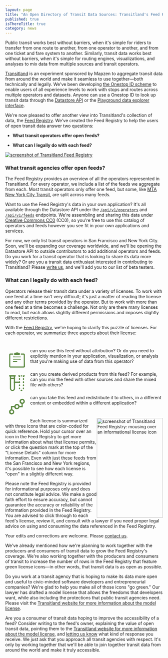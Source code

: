 ```yaml
---
layout: page
title: "An Open Directory of Transit Data Sources: Transitland's Feed Registry"
published: true
isThereTitle: true
category: news
---
```

<style>
.license-attr {
  min-width: 130px;
  margin: 40px 0;
}

.license-attr div {
  float: left;
  background-image: url(data:image/svg+xml,%3Csvg%20id%3D%22Layer_1%22%20xmlns%3D%22http%3A%2F%2Fwww.w3.org%2F2000%2Fsvg%22%20viewBox%3D%220%200%20120%20120%22%3E%3Cstyle%3E.st0%7Bfill%3A%235D8942%3B%7D%20.st1%7Bfill%3Anone%3B%7D%20.st2%7Bfill%3A%239B3042%3B%7D%20.st3%7Bfill%3A%23CDCCCC%3B%7D%3C%2Fstyle%3E%3Cg%20id%3D%22XMLID_2_%22%3E%3Cg%20id%3D%22XMLID_3_%22%3E%3Cg%20id%3D%22XMLID_15_%22%3E%3Cpath%20id%3D%22XMLID_16_%22%20class%3D%22st0%22%20d%3D%22M33.4%2011.5V11c-.2-.9-.9-1.5-1.7-1.5h-4.9c-.1%200-.2%200-.2.2v1.5c0%20.2.1.2.2.2h4c.5%200%20.8.2.8.8v18.6c0%20.5-.2.8-.7.8H9.3c-.5%200-.7-.2-.7-.8V12.2c0-.6.2-.8.8-.8h4c.1%200%20.2%200%20.2-.2V9.7c0-.2-.1-.2-.2-.2H8.5c-.9%200-1.6.7-1.7%201.5v20.4c0%20.7.3%201.3.9%201.7.2.1.4.2.7.3h23.7c.2-.1.5-.2.7-.3.6-.4.9-1%20.9-1.7-.3-7.2-.3-12.7-.3-19.9z%22%2F%3E%3C%2Fg%3E%3Cg%20id%3D%22XMLID_10_%22%3E%3Cg%20id%3D%22XMLID_11_%22%3E%3Cpath%20id%3D%22XMLID_12_%22%20class%3D%22st0%22%20d%3D%22M20.3%206.6c.7.3%201.1.7%201.2%201.4%200%20.2.2.1.2.1h1.9c.7%200%201.2.4%201.2%201.1v2.2c0%20.4-.1.4-.4.5h-8.7c-.4%200-.4-.1-.4-.5V9.2c0-.7.5-1.1%201.2-1.1h1.9c.1%200%20.2.1.2-.1.1-.7.5-1.1%201.2-1.4h.5zm.4%201.5c0-.4-.3-.7-.7-.7-.4%200-.7.3-.7.7%200%20.4.3.7.7.7.4%200%20.7-.3.7-.7z%22%2F%3E%3C%2Fg%3E%3C%2Fg%3E%3Cg%20id%3D%22XMLID_8_%22%3E%3Cpath%20id%3D%22XMLID_9_%22%20class%3D%22st0%22%20d%3D%22M20.4%2019.9h-6.8c-.3%200-.4-.3-.4-.9%200-.3.1-.5.3-.5h12.6c.2%200%20.4%200%20.4.5.1.6-.1%201-.4%201-1.9-.1-3.8-.1-5.7-.1z%22%2F%3E%3C%2Fg%3E%3Cg%20id%3D%22XMLID_6_%22%3E%3Cpath%20id%3D%22XMLID_7_%22%20class%3D%22st0%22%20d%3D%22M20.4%2014.6h5.8c.3%200%20.4.2.4.8%200%20.4-.1.6-.3.6H13.7c-.2%200-.4%200-.4-.6s.1-.9.4-.9c1.8.1%204.8.1%206.7.1z%22%2F%3E%3C%2Fg%3E%3Cg%20id%3D%22XMLID_4_%22%3E%3Cpath%20id%3D%22XMLID_5_%22%20class%3D%22st0%22%20d%3D%22M17.3%2023.7h-3.7c-.2%200-.4-.1-.4-.7s.1-.8.4-.8H20c.2%200%20.4.1.4.7s-.1.7-.4.7c-.9.1-1.8.1-2.7.1z%22%2F%3E%3C%2Fg%3E%3C%2Fg%3E%3C%2Fg%3E%3Cpath%20class%3D%22st0%22%20d%3D%22M52.3%2033.4c-2.4%200-4.4-2-4.4-4.4V12c0-.6.5-1%201-1h6.8c.6%200%201%20.5%201%201v17c0%202.4-2%204.4-4.4%204.4zM49.9%2013v16c0%201.3%201.1%202.4%202.4%202.4%201.3%200%202.4-1.1%202.4-2.4V13h-4.8z%22%2F%3E%3Cpath%20class%3D%22st0%22%20d%3D%22M55.7%2013h-6.8c-.6%200-1-.5-1-1V7.6c0-.6.5-1%201-1h6.8c.6%200%201%20.5%201%201V12c0%20.5-.5%201-1%201zm-5.8-2.1h4.7V8.7h-4.7v2.2z%22%2F%3E%3Cpath%20id%3D%22XMLID_31_%22%20class%3D%22st0%22%20d%3D%22M64.3%209.6c-.6%200-1-.5-1-1v-.5c0-.6.5-1%201-1s1%20.5%201%201v.5c.1.6-.4%201-1%201z%22%2F%3E%3Cpath%20class%3D%22st0%22%20d%3D%22M67.7%2033.4c-.2%200-.5%200-.7-.1-.6-.1-.9-.6-.9-1.2.1-.6.6-.9%201.2-.9h.7c.6-.1%201.1.3%201.2.9.1.6-.3%201.1-.9%201.2-.1.1-.3.1-.6.1zm3.4-2.9h-.2c-.6-.1-.9-.6-.9-1.2v-.9c0-.6.5-1%201-1%20.6%200%201%20.5%201%201v.6c0%20.2%200%20.5-.1.7.1.5-.3.8-.8.8zm-6.7%200c-.5%200-.9-.4-1-.9%200-.2-.1-.5-.1-.7v-.5c0-.6.5-1%201-1s1%20.5%201%201v1c.1.6-.3%201.1-.9%201.2.1-.1%200-.1%200-.1zm6.7-5.3c-.6%200-1-.5-1-1v-1.1c0-.6.5-1%201-1%20.6%200%201%20.5%201%201v1.1c.1.5-.4%201-1%201zm-6.8%200c-.6%200-1-.5-1-1v-1.1c0-.6.5-1%201-1s1%20.5%201%201v1.1c.1.5-.4%201-1%201zm6.8-5.3c-.6%200-1-.5-1-1v-1.1c0-.6.5-1%201-1%20.6%200%201%20.5%201%201v1.1c.1.5-.4%201-1%201zm-6.8%200c-.6%200-1-.5-1-1v-1.1c0-.6.5-1%201-1s1%20.5%201%201v1.1c.1.5-.4%201-1%201zm6.8-5.4c-.6%200-1-.5-1-1v-1.1c0-.6.5-1%201-1%20.6%200%201%20.5%201%201v1.1c.1.6-.4%201-1%201zm-6.8%200c-.6%200-1-.5-1-1v-1.1c0-.6.5-1%201-1s1%20.5%201%201v1.1c.1.6-.4%201-1%201z%22%2F%3E%3Cpath%20id%3D%22XMLID_21_%22%20class%3D%22st0%22%20d%3D%22M71.1%209.6c-.6%200-1-.5-1-1v-.5c0-.6.5-1%201-1%20.6%200%201%20.5%201%201v.5c.1.6-.4%201-1%201z%22%2F%3E%3Cpath%20id%3D%22XMLID_20_%22%20class%3D%22st0%22%20d%3D%22M54.6%2017.4h9.5v2.1h-9.5z%22%2F%3E%3Cpath%20id%3D%22XMLID_19_%22%20class%3D%22st0%22%20d%3D%22M46.6%206.6h11.3v2.1H46.6z%22%2F%3E%3Cpath%20id%3D%22XMLID_18_%22%20class%3D%22st0%22%20d%3D%22M64.3%208.7h-1.2c-.6%200-1-.5-1-1%200-.6.5-1%201-1h1.2c.6%200%201%20.5%201%201%20.1.5-.4%201-1%201z%22%2F%3E%3Cpath%20id%3D%22XMLID_17_%22%20class%3D%22st0%22%20d%3D%22M68.2%208.7h-.9c-.6%200-1-.5-1-1%200-.6.5-1%201-1h.9c.6%200%201%20.5%201%201s-.5%201-1%201z%22%2F%3E%3Cpath%20id%3D%22XMLID_1_%22%20class%3D%22st0%22%20d%3D%22M72.4%208.7h-1.2c-.6%200-1-.5-1-1%200-.6.5-1%201-1h1.2c.6%200%201%20.5%201%201s-.5%201-1%201z%22%2F%3E%3Cg%3E%3Cpath%20class%3D%22st0%22%20d%3D%22M113.4%2011.1c0-2.5-2-4.5-4.5-4.5s-4.5%202-4.5%204.5c0%202.1%201.4%203.8%203.4%204.3v3.5h-3.4c-.5-1.9-2.3-3.4-4.4-3.4-2.1%200-3.9%201.4-4.4%203.4h-5.8v5.8c-1.9.5-3.3%202.2-3.3%204.3%200%202.5%202%204.4%204.4%204.4%202.5%200%204.4-2%204.4-4.4%200-2.1-1.4-3.8-3.4-4.3v-3.5h3.5c.5%201.9%202.3%203.4%204.3%203.4%202.1%200%203.9-1.4%204.4-3.4h5.7v-5.7c2.2-.6%203.6-2.3%203.6-4.4zM93.3%2028.9c0%201.2-1%202.2-2.2%202.2-1.2%200-2.2-1-2.2-2.2%200-1.2%201-2.2%202.2-2.2%201.2%200%202.2%201%202.2%202.2zm-1.2-3.2zm7.9-3.4c-1.2%200-2.3-1-2.3-2.3%200-1.3%201-2.3%202.3-2.3%201.3%200%202.3%201%202.3%202.3%200%201.3-1%202.3-2.3%202.3zm9-9c-1.2%200-2.2-1-2.2-2.2s1-2.2%202.2-2.2c1.2%200%202.2%201%202.2%202.2s-1%202.2-2.2%202.2z%22%2F%3E%3Cpath%20id%3D%22XMLID_36_%22%20class%3D%22st1%22%20d%3D%22M92.2%2025.7%22%2F%3E%3C%2Fg%3E%3Cg%3E%3Cpath%20id%3D%22XMLID_47_%22%20class%3D%22st2%22%20d%3D%22M33.4%2051.5V51c-.2-.9-.9-1.5-1.7-1.5h-4.9c-.1%200-.2%200-.2.2v1.5c0%20.2.1.2.2.2h4c.5%200%20.8.2.8.8v18.6c0%20.5-.2.8-.7.8H9.3c-.5%200-.7-.2-.7-.8V52.2c0-.6.2-.8.8-.8h4c.1%200%20.2%200%20.2-.2v-1.5c0-.2-.1-.2-.2-.2H8.5c-.9%200-1.6.7-1.7%201.5v20.4c0%20.7.3%201.3.9%201.7.2.1.4.2.7.3h23.7c.2-.1.5-.2.7-.3.6-.4.9-1%20.9-1.7-.3-7.2-.3-12.7-.3-19.9z%22%2F%3E%3Cpath%20class%3D%22st2%22%20d%3D%22M20.3%2046.6c.6.2%201.1.7%201.2%201.4%200%20.2.2.1.2.1h1.9c.7%200%201.2.4%201.2%201.1v2.2c0%20.4-.1.4-.4.5h-8.7c-.4%200-.4-.1-.4-.5v-2.2c0-.7.5-1.1%201.2-1.1h1.9c.1%200%20.2.1.2-.1.1-.7.5-1.1%201.2-1.4h.5zm.4%201.5c0-.4-.3-.7-.7-.7-.4%200-.7.3-.7.7%200%20.4.3.7.7.7.4%200%20.7-.3.7-.7z%22%2F%3E%3Cpath%20id%3D%22XMLID_44_%22%20class%3D%22st2%22%20d%3D%22M20.4%2059.9h-6.8c-.3%200-.4-.3-.4-.9%200-.3.1-.5.3-.5h12.6c.2%200%20.4%200%20.4.5.1.6-.1%201-.4%201-1.9-.1-3.8-.1-5.7-.1z%22%2F%3E%3Cpath%20id%3D%22XMLID_43_%22%20class%3D%22st2%22%20d%3D%22M20.4%2054.6h5.8c.3%200%20.4.2.4.8%200%20.4-.1.6-.3.6H13.7c-.2%200-.4%200-.4-.6s.1-.9.4-.9c1.8.1%204.8.1%206.7.1z%22%2F%3E%3Cpath%20id%3D%22XMLID_42_%22%20class%3D%22st2%22%20d%3D%22M17.3%2063.7h-3.7c-.2%200-.4-.1-.4-.7s.1-.8.4-.8H20c.2%200%20.4.1.4.7s-.1.7-.4.7c-.9.1-1.8.1-2.7.1z%22%2F%3E%3C%2Fg%3E%3Cg%3E%3Cpath%20id%3D%22XMLID_53_%22%20class%3D%22st3%22%20d%3D%22M33.4%2091.5V91c-.2-.9-.9-1.5-1.7-1.5h-4.9c-.1%200-.2%200-.2.2v1.5c0%20.2.1.2.2.2h4c.5%200%20.8.2.8.8v18.6c0%20.5-.2.8-.7.8H9.3c-.5%200-.7-.2-.7-.8V92.2c0-.6.2-.8.8-.8h4c.1%200%20.2%200%20.2-.2v-1.5c0-.2-.1-.2-.2-.2H8.5c-.9%200-1.6.7-1.7%201.5v20.4c0%20.7.3%201.3.9%201.7.2.1.4.2.7.3h23.7c.2-.1.5-.2.7-.3.6-.4.9-1%20.9-1.7-.3-7.2-.3-12.7-.3-19.9z%22%2F%3E%3Cpath%20class%3D%22st3%22%20d%3D%22M20.3%2086.6c.6.2%201.1.7%201.2%201.4%200%20.2.2.1.2.1h1.9c.7%200%201.2.4%201.2%201.1v2.2c0%20.4-.1.4-.4.5h-8.7c-.4%200-.4-.1-.4-.5v-2.2c0-.7.5-1.1%201.2-1.1h1.9c.1%200%20.2.1.2-.1.1-.7.5-1.1%201.2-1.4h.5zm.4%201.5c0-.4-.3-.7-.7-.7-.4%200-.7.3-.7.7%200%20.4.3.7.7.7.4%200%20.7-.3.7-.7z%22%2F%3E%3Cpath%20id%3D%22XMLID_50_%22%20class%3D%22st3%22%20d%3D%22M20.4%2099.9h-6.8c-.3%200-.4-.3-.4-.9%200-.3.1-.5.3-.5h12.6c.2%200%20.4%200%20.4.5.1.6-.1%201-.4%201-1.9-.1-3.8-.1-5.7-.1z%22%2F%3E%3Cpath%20id%3D%22XMLID_49_%22%20class%3D%22st3%22%20d%3D%22M20.4%2094.6h5.8c.3%200%20.4.2.4.8%200%20.4-.1.6-.3.6H13.7c-.2%200-.4%200-.4-.6s.1-.9.4-.9c1.8.1%204.8.1%206.7.1z%22%2F%3E%3Cpath%20id%3D%22XMLID_48_%22%20class%3D%22st3%22%20d%3D%22M17.3%20103.7h-3.7c-.2%200-.4-.1-.4-.7s.1-.8.4-.8H20c.2%200%20.4.1.4.7s-.1.7-.4.7c-.9.1-1.8.1-2.7.1z%22%2F%3E%3C%2Fg%3E%3Cg%3E%3Cpath%20class%3D%22st2%22%20d%3D%22M52.3%2073.4c-2.4%200-4.4-2-4.4-4.4V52c0-.6.5-1%201-1h6.8c.6%200%201%20.5%201%201v17c0%202.4-2%204.4-4.4%204.4zM49.9%2053v16c0%201.3%201.1%202.4%202.4%202.4%201.3%200%202.4-1.1%202.4-2.4V53h-4.8z%22%2F%3E%3Cpath%20class%3D%22st2%22%20d%3D%22M55.7%2053h-6.8c-.6%200-1-.5-1-1v-4.3c0-.6.5-1%201-1h6.8c.6%200%201%20.5%201%201V52c0%20.5-.5%201-1%201zm-5.8-2.1h4.7v-2.3h-4.7v2.3z%22%2F%3E%3Cpath%20id%3D%22XMLID_69_%22%20class%3D%22st2%22%20d%3D%22M64.3%2049.6c-.6%200-1-.5-1-1v-.5c0-.6.5-1%201-1s1%20.5%201%201v.5c.1.6-.4%201-1%201z%22%2F%3E%3Cpath%20class%3D%22st2%22%20d%3D%22M67.7%2073.4c-.2%200-.5%200-.7-.1-.6-.1-.9-.6-.9-1.2.1-.6.6-.9%201.2-.9h.7c.6-.1%201.1.3%201.2.9.1.6-.3%201.1-.9%201.2-.1.1-.3.1-.6.1zm3.4-2.9h-.2c-.6-.1-.9-.6-.9-1.2v-.9c0-.6.5-1%201-1%20.6%200%201%20.5%201%201v.6c0%20.2%200%20.5-.1.7.1.5-.3.8-.8.8zm-6.7%200c-.5%200-.9-.4-1-.9%200-.2-.1-.5-.1-.7v-.5c0-.6.5-1%201-1s1%20.5%201%201v1c.1.6-.3%201.1-.9%201.2.1-.1%200-.1%200-.1zm6.7-5.3c-.6%200-1-.5-1-1v-1.1c0-.6.5-1%201-1%20.6%200%201%20.5%201%201v1.1c.1.5-.4%201-1%201zm-6.8%200c-.6%200-1-.5-1-1v-1.1c0-.6.5-1%201-1s1%20.5%201%201v1.1c.1.5-.4%201-1%201zm6.8-5.3c-.6%200-1-.5-1-1v-1.1c0-.6.5-1%201-1%20.6%200%201%20.5%201%201v1.1c.1.5-.4%201-1%201zm-6.8%200c-.6%200-1-.5-1-1v-1.1c0-.6.5-1%201-1s1%20.5%201%201v1.1c.1.5-.4%201-1%201zm6.8-5.4c-.6%200-1-.5-1-1v-1.1c0-.6.5-1%201-1%20.6%200%201%20.5%201%201v1.1c.1.6-.4%201-1%201zm-6.8%200c-.6%200-1-.5-1-1v-1.1c0-.6.5-1%201-1s1%20.5%201%201v1.1c.1.6-.4%201-1%201z%22%2F%3E%3Cpath%20id%3D%22XMLID_59_%22%20class%3D%22st2%22%20d%3D%22M71.1%2049.6c-.6%200-1-.5-1-1v-.5c0-.6.5-1%201-1%20.6%200%201%20.5%201%201v.5c.1.6-.4%201-1%201z%22%2F%3E%3Cpath%20id%3D%22XMLID_58_%22%20class%3D%22st2%22%20d%3D%22M54.6%2057.4h9.5v2.1h-9.5z%22%2F%3E%3Cg%3E%3Cpath%20id%3D%22XMLID_57_%22%20class%3D%22st2%22%20d%3D%22M46.6%2046.6h11.3v2.1H46.6z%22%2F%3E%3C%2Fg%3E%3Cg%3E%3Cpath%20id%3D%22XMLID_56_%22%20class%3D%22st2%22%20d%3D%22M64.3%2048.7h-1.2c-.6%200-1-.5-1-1%200-.6.5-1%201-1h1.2c.6%200%201%20.5%201%201%20.1.5-.4%201-1%201z%22%2F%3E%3Cpath%20id%3D%22XMLID_55_%22%20class%3D%22st2%22%20d%3D%22M68.2%2048.7h-.9c-.6%200-1-.5-1-1%200-.6.5-1%201-1h.9c.6%200%201%20.5%201%201s-.5%201-1%201z%22%2F%3E%3Cpath%20id%3D%22XMLID_54_%22%20class%3D%22st2%22%20d%3D%22M72.4%2048.7h-1.2c-.6%200-1-.5-1-1%200-.6.5-1%201-1h1.2c.6%200%201%20.5%201%201s-.5%201-1%201z%22%2F%3E%3C%2Fg%3E%3C%2Fg%3E%3Cg%3E%3Cpath%20class%3D%22st2%22%20d%3D%22M113.4%2051.1c0-2.5-2-4.5-4.5-4.5s-4.5%202-4.5%204.5c0%202.1%201.4%203.8%203.4%204.3v3.5h-3.4c-.5-1.9-2.3-3.4-4.4-3.4-2.1%200-3.9%201.4-4.4%203.4h-5.8v5.8c-1.9.5-3.3%202.2-3.3%204.3%200%202.5%202%204.4%204.4%204.4%202.5%200%204.4-2%204.4-4.4%200-2.1-1.4-3.8-3.4-4.3v-3.5h3.5c.5%201.9%202.3%203.4%204.3%203.4%202.1%200%203.9-1.4%204.4-3.4h5.7v-5.7c2.2-.6%203.6-2.3%203.6-4.4zM93.3%2068.9c0%201.2-1%202.2-2.2%202.2-1.2%200-2.2-1-2.2-2.2%200-1.2%201-2.2%202.2-2.2%201.2%200%202.2%201%202.2%202.2zm-1.2-3.2zm7.9-3.4c-1.2%200-2.3-1-2.3-2.3%200-1.3%201-2.3%202.3-2.3%201.3%200%202.3%201%202.3%202.3%200%201.3-1%202.3-2.3%202.3zm9-9c-1.2%200-2.2-1-2.2-2.2%200-1.2%201-2.2%202.2-2.2%201.2%200%202.2%201%202.2%202.2%200%201.2-1%202.2-2.2%202.2z%22%2F%3E%3Cpath%20id%3D%22XMLID_74_%22%20class%3D%22st1%22%20d%3D%22M92.2%2065.7%22%2F%3E%3C%2Fg%3E%3Cg%3E%3Cpath%20class%3D%22st3%22%20d%3D%22M52.3%20113.4c-2.4%200-4.4-2-4.4-4.4V92c0-.6.5-1%201-1h6.8c.6%200%201%20.5%201%201v17c0%202.4-2%204.4-4.4%204.4zM49.9%2093v16c0%201.3%201.1%202.4%202.4%202.4%201.3%200%202.4-1.1%202.4-2.4V93h-4.8z%22%2F%3E%3Cpath%20class%3D%22st3%22%20d%3D%22M55.7%2093h-6.8c-.6%200-1-.5-1-1v-4.3c0-.6.5-1%201-1h6.8c.6%200%201%20.5%201%201V92c0%20.5-.5%201-1%201zm-5.8-2.1h4.7v-2.3h-4.7v2.3z%22%2F%3E%3Cpath%20id%3D%22XMLID_95_%22%20class%3D%22st3%22%20d%3D%22M64.3%2089.6c-.6%200-1-.5-1-1v-.5c0-.6.5-1%201-1s1%20.5%201%201v.5c.1.6-.4%201-1%201z%22%2F%3E%3Cpath%20class%3D%22st3%22%20d%3D%22M67.7%20113.4c-.2%200-.5%200-.7-.1-.6-.1-.9-.6-.9-1.2.1-.6.6-.9%201.2-.9h.7c.6-.1%201.1.3%201.2.9.1.6-.3%201.1-.9%201.2-.1.1-.3.1-.6.1zm3.4-2.9h-.2c-.6-.1-.9-.6-.9-1.2v-.9c0-.6.5-1%201-1%20.6%200%201%20.5%201%201v.5c0%20.2%200%20.5-.1.7.1.6-.3.9-.8.9zm-6.7%200c-.5%200-.9-.4-1-.9%200-.2-.1-.5-.1-.7v-.5c0-.6.5-1%201-1s1%20.5%201%201v.9c.1.6-.3%201.1-.9%201.2.1%200%200%200%200%200zm6.7-5.3c-.6%200-1-.5-1-1v-1.1c0-.6.5-1%201-1%20.6%200%201%20.5%201%201v1.1c.1.5-.4%201-1%201zm-6.8%200c-.6%200-1-.5-1-1v-1.1c0-.6.5-1%201-1s1%20.5%201%201v1.1c.1.5-.4%201-1%201zm6.8-5.3c-.6%200-1-.5-1-1v-1.1c0-.6.5-1%201-1%20.6%200%201%20.5%201%201v1.1c.1.5-.4%201-1%201zm-6.8%200c-.6%200-1-.5-1-1v-1.1c0-.6.5-1%201-1s1%20.5%201%201v1.1c.1.5-.4%201-1%201zm6.8-5.4c-.6%200-1-.5-1-1v-1.1c0-.6.5-1%201-1%20.6%200%201%20.5%201%201v1.1c.1.6-.4%201-1%201zm-6.8%200c-.6%200-1-.5-1-1v-1.1c0-.6.5-1%201-1s1%20.5%201%201v1.1c.1.6-.4%201-1%201z%22%2F%3E%3Cpath%20id%3D%22XMLID_85_%22%20class%3D%22st3%22%20d%3D%22M71.1%2089.6c-.6%200-1-.5-1-1v-.5c0-.6.5-1%201-1%20.6%200%201%20.5%201%201v.5c.1.6-.4%201-1%201z%22%2F%3E%3Cpath%20id%3D%22XMLID_84_%22%20class%3D%22st3%22%20d%3D%22M54.6%2097.4h9.5v2.1h-9.5z%22%2F%3E%3Cg%3E%3Cpath%20id%3D%22XMLID_83_%22%20class%3D%22st3%22%20d%3D%22M46.6%2086.6h11.3v2.1H46.6z%22%2F%3E%3C%2Fg%3E%3Cg%3E%3Cpath%20id%3D%22XMLID_82_%22%20class%3D%22st3%22%20d%3D%22M64.3%2088.7h-1.2c-.6%200-1-.5-1-1%200-.6.5-1%201-1h1.2c.6%200%201%20.5%201%201%20.1.5-.4%201-1%201z%22%2F%3E%3Cpath%20id%3D%22XMLID_81_%22%20class%3D%22st3%22%20d%3D%22M68.2%2088.7h-.9c-.6%200-1-.5-1-1%200-.6.5-1%201-1h.9c.6%200%201%20.5%201%201s-.5%201-1%201z%22%2F%3E%3Cpath%20id%3D%22XMLID_80_%22%20class%3D%22st3%22%20d%3D%22M72.4%2088.7h-1.2c-.6%200-1-.5-1-1%200-.6.5-1%201-1h1.2c.6%200%201%20.5%201%201s-.5%201-1%201z%22%2F%3E%3C%2Fg%3E%3C%2Fg%3E%3Cg%3E%3Cpath%20class%3D%22st3%22%20d%3D%22M113.4%2091.1c0-2.5-2-4.5-4.5-4.5s-4.5%202-4.5%204.5c0%202.1%201.4%203.8%203.4%204.3v3.5h-3.4c-.5-1.9-2.3-3.4-4.4-3.4-2.1%200-3.9%201.4-4.4%203.4h-5.8v5.8c-1.9.5-3.3%202.2-3.3%204.3%200%202.5%202%204.4%204.4%204.4%202.5%200%204.4-2%204.4-4.4%200-2.1-1.4-3.8-3.4-4.3v-3.5h3.5c.5%201.9%202.3%203.4%204.3%203.4%202.1%200%203.9-1.4%204.4-3.4h5.7v-5.7c2.2-.6%203.6-2.3%203.6-4.4zm-20.1%2017.8c0%201.2-1%202.2-2.2%202.2-1.2%200-2.2-1-2.2-2.2%200-1.2%201-2.2%202.2-2.2%201.2%200%202.2%201%202.2%202.2zm-1.2-3.2zm7.9-3.4c-1.2%200-2.3-1-2.3-2.3%200-1.3%201-2.3%202.3-2.3%201.3%200%202.3%201%202.3%202.3%200%201.3-1%202.3-2.3%202.3zm9-9c-1.2%200-2.2-1-2.2-2.2%200-1.2%201-2.2%202.2-2.2%201.2%200%202.2%201%202.2%202.2%200%201.2-1%202.2-2.2%202.2z%22%2F%3E%3Cpath%20id%3D%22XMLID_100_%22%20class%3D%22st1%22%20d%3D%22M92.2%20105.7%22%2F%3E%3C%2Fg%3E%3C%2Fsvg%3E);
  background-size: 225px 225px;
  background-repeat: no-repeat;
  width: 75px;
  height: 75px;
  margin-right: 5px;
  position: relative;
}

.license-attr div.requires-attr {
  background-position: 0px -75px;
}

.license-attr div.allow-derivation {
  background-position: -75px 0px;
}

.license-attr div.allow-redistribution {
  background-position: -150px 0px;
}

.license-image {
  float: right;
}

/* Portrait and Landscape */
@media only screen
  and (min-device-width: 320px)
  and (max-device-width: 480px)
  and (-webkit-min-device-pixel-ratio: 2) {
    .license-image {
      width: 100%;
      text-align: center;
      display: inline-block;
    }
  }
}
</style>


Public transit works best without barriers, when it's simple for riders to transfer from one route to another, from one operator to another, and from one ticket and fare system to another. Similarly, transit data works best without barriers, when it's simple for routing engines, visualizations, and analyses to mix data from multiple sources and transit operators.

[Transitland](https://transit.land) is an experiment sponsored by Mapzen to aggregate transit data from around the world and make it seamless to use together&mdash;both technically and legally. We've been developing [the Onestop ID scheme](https://github.com/transitland/onestop-id-scheme) to enable users of all experience levels to work with stops and routes across multiple operators and datasets. Anyone can use a Onestop ID to look up transit data through the [Datastore API](https://transit.land/how-it-works/#slide-3) or the [Playground data explorer interface](https://transit.land/playground).

We're now pleased to offer another view into Transitland's collection of data, the [Feed Registry](https://transit.land/feed-registry). We've created the Feed Registry to help the users of open transit data answer two questions:

- **What transit operators offer open feeds?**

- **What can I legally do with each feed?**

<!-- more -->

<a href="https://transit.land/feed-registry">![screenshot of Transitland Feed Registry](https://s3.amazonaws.com/assets-staging.mapzen.com/images/feed-registry/transitland-feed-registry-screenshot.png)</a>

### What transit agencies offer open feeds?

The Feed Registry provides an overview of all the operators represented in Transitland. For every operator, we include a list of the feeds we aggregate from each. Most transit operators only offer one feed, but some, like [MTA New York City Transit](https://transit.land/feed-registry/operators/o-dr5r-nyct), are split across many feeds.

Want to use the Feed Registry's data in your own application? It's all available through the Datastore API under the <a href="https://transit.land/api/v1/operators">`/api/v1/operators`</a> and <a href="https://transit.land/api/v1/feeds">`/api/v1/feeds`</a> endpoints. We're assembling and sharing this data under <a href="https://creativecommons.org/publicdomain/zero/1.0/legalcode">Creative Commons CC0</a> (CC0), so you're free to use this catalog of operators and feeds however you see fit in your own applications and services.

For now, we only list transit operators in San Francisco and New York City. Soon, we'll be expanding our coverage worldwide, and we'll be opening the Datastore API to outside contributors to add additional operators and feeds. Do you work for a transit operator that is looking to share its data more widely? Or are you a transit data enthusiast interested in contributing to Transitland? Please <a href="mailto:transitland@mapzen.com">write us</a>, and we'll add you to our list of beta testers.

### What can I legally do with each feed?

Operators release their transit data under a variety of licenses. To work with one feed at a time isn't very difficult; it's just a matter of reading the license and any other terms provided by the operator. But to work with more than one feed at a time becomes a challenge. Not only are there many licenses to read, but each allows slightly different permissions and imposes slightly different restrictions.

With the [Feed Registry](https://transit.land/feed-registry), we're hoping to clarify this puzzle of licenses. For each operator, we summarize three aspects about their license:

<div class="license-attr">
    <p style="clear: both;"><div class="not-requires-attr"></div> can you use this feed without attribution? Or do you need to explicitly mention in your application, visualization, or analysis that you're making use of data from this operator?</p>
    <p style="clear: both;"><div class="allow-derivation"></div> can you create derived products from this feed? For example, can you mix the feed with other sources and share the mixed file with others?</p>
    <p style="clear: both;"><div class="allow-redistribution"></div> can you take this feed and redistribute it to others, in a different context or embedded within a different application?</p>
</div>

<a class="license-image" href="https://transit.land/feed-registry"><img src="https://s3.amazonaws.com/assets-staging.mapzen.com/images/feed-registry/transitland-feed-registry-mouseover.png" alt="screenshot of Transitland Feed Registry: mousing over an informational license icon" width="211" height="319"/></a>
Each license is summarized with three icons that are color-coded for quick reference. Hold your cursor over an icon in the Feed Registry to get more information about what that license permits, or click the question mark at the top of the "License Details" column for more information. Even with just these feeds from the San Francisco and New York regions, it's possible to see how each license is "open" in a slightly different way.

Please note the Feed Registry is provided for informational purposes only and does not constitute legal advice. We make a good faith effort to ensure accuracy, but cannot guarantee the accuracy or reliability of the information provided in the Feed Registry. You are advised to click through to each feed's license, review it, and consult with a lawyer if you need proper legal advice on using and consuming the data referenced in the Feed Registry.

Your edits and corrections are welcome. Please <a href="mailto:transitland@mapzen.com">contact us</a>.

We've already mentioned how we're planning to work together with the producers and consumers of transit data to grow the Feed Registry's coverage. We're also working together with the producers and consumers of transit to increase the number of rows in the Feed Registry that feature green license icons&mdash;in other words, that transit data is as open as possible.

Do you work at a transit agency that is hoping to make its data more open and useful to civic-minded software developers and entrepreneurial companies? We're glad to help you make all of those icons "go green." Our lawyer has drafted a model license that allows the freedoms that developers want, while also including the protections that public transit agencies need. Please visit the [Transitland website for more information about the model license](https://transit.land/an-open-project#for-data-providers).

Are you a consumer of transit data hoping to improve the accessibility of a feed? Consider writing to the feed's owner, explaining the value of open transit data, pointing them to the [Transitland website for more information about the model license](https://transit.land/an-open-project#for-data-providers), and [letting us know](mailto:transitland@mapzen.com) what kind of response you receive. We just ask that you approach all transit agencies with respect. It's only by working together that we'll be able to join together transit data from around the world and make it truly accessible.
